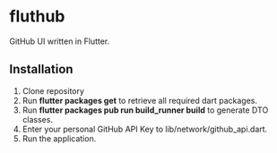 # fluthub
GitHub UI written in Flutter.

## Installation
1. Clone repository
2. Run  <b>flutter packages get</b> to retrieve all required dart packages.
3. Run <b>flutter packages pub run build_runner build</b> to generate DTO classes.
4. Enter your personal GitHub API Key to lib/network/github_api.dart.
5. Run the application.
